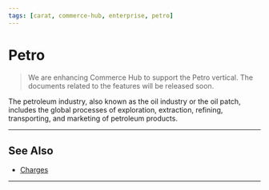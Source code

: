 ```yaml
---
tags: [carat, commerce-hub, enterprise, petro]
---
```



# Petro


<!-- theme : danger -->
>We are enhancing Commerce Hub to support the Petro vertical. The documents related to the features will be released soon.


The petroleum industry, also known as the oil industry or the oil patch, includes the global processes of exploration, extraction, refining, transporting, and marketing of petroleum products.

---

## See Also
- [Charges](?path=docs/Resources/API-Documents/Payments/Charges.md)

---
